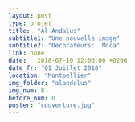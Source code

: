 ```yaml
---
layout: post
type: projet
title:  "Al Andalus"
subtitle1: "Une nouvelle image"
subtitle2: "Décorateurs:  Moca"
link: none
date:   2018-07-10 12:00:00 +0200
date_fr: "01 Juillet 2018"
location: "Montpellier"
img_folder: "alandalus"
img_num: 8
before_num: 0
poster: "couverture.jpg"
---
```

